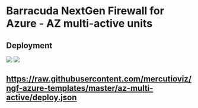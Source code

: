 # Barracuda NextGen Firewall for Azure - AZ multi-active units


## Deployment

<a href="https://portal.azure.com/#create/Microsoft.Template/uri/https%3A%2F%2Fraw.githubusercontent.com%2Fmercutioviz%2Fngf-azure-templates%2Fmaster%2Faz-multi-active%2Fdeploy.json" target="_blank"><img src="http://azuredeploy.net/deploybutton.png"/></a>
<a href="http://armviz.io/#/?load=https%3A%2F%2Fraw.githubusercontent.com%2Fmercutioviz%2Fngf-azure-templates%2Fmaster%2Faz-multi-active%2Fdeploy.json" target="_blank">
    <img src="http://armviz.io/visualizebutton.png"/>
</a>


## https://raw.githubusercontent.com/mercutioviz/ngf-azure-templates/master/az-multi-active/deploy.json